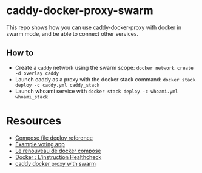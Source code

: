 # caddy-docker-proxy-swarm

This repo shows how you can use caddy-docker-proxy with docker in swarm mode, and be able to connect other services.

## How to

- Create a `caddy` network using the swarm scope: `docker network create -d overlay caddy`
- Launch caddy as a proxy with the docker stack command: `docker stack deploy -c caddy.yml caddy_stack`
- Launch whoami service with `docker stack deploy -c whoami.yml whoami_stack`

# Resources

- [Compose file deploy reference](https://docs.docker.com/compose/compose-file/deploy/)
- [Example voting app](https://github.com/dockersamples/example-voting-app/blob/main/docker-stack.yml)
- [Le renouveau de docker compose](https://bearstech.com/societe/blog/le-renouveau-de-docker-compose/)
- [Docker : L'instruction Healthcheck](https://www.grottedubarbu.fr/docker-healthcheck/)
- [caddy docker proxy with swarm](https://github.com/lucaslorentz/caddy-docker-proxy/blob/master/examples/standalone.yaml)  
